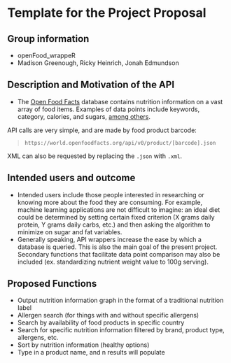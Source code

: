 # Template for the Project Proposal

## Group information
- openFood_wrappeR
- Madison Greenough, Ricky Heinrich, Jonah Edmundson

## Description and Motivation of the API
- The [Open Food Facts](https://world.openfoodfacts.org/) database contains nutrition information on a vast array of food items. Examples of data points include keywords, category, calories, and sugars, [among others](https://world.openfoodfacts.org/api/v0/product/737628064502.json).

API calls are very simple, and are made by food product barcode:
> `https://world.openfoodfacts.org/api/v0/product/[barcode].json`

XML can also be requested by replacing the `.json` with `.xml`.

## Intended users and outcome
- Intended users include those people interested in researching or knowing more about the food they are consuming. For example, machine learning applications are not difficult to imagine: an ideal diet could be determined by setting certain fixed criterion (X grams daily protein, Y grams daily carbs, etc.) and then asking the algorithm to minimize on sugar and fat variables.
- Generally speaking, API wrappers increase the ease by which a database is queried. This is also the main goal of the present project. Secondary functions that facilitate data point comparison may also be included (ex. standardizing nutrient weight value to 100g serving).

## Proposed Functions
- Output nutrition information graph in the format of a traditional nutrition label
- Allergen search (for things with and without specific allergens)
- Search by availability of food products in specific country
- Search for specific nutrition information filtered by brand, product type, allergens, etc.
- Sort by nutrition information (healthy options)
- Type in a product name, and n results will populate
